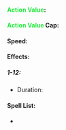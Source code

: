 #### <span style="font-weight:bold;color:rgb(33, 235, 60)">Action Value</span>: 

#### <span style="font-weight:bold;color:rgb(33, 235, 60)">Action Value</span> Cap: 
#### Speed: 

#### Effects:
##### 1-12: 
- Duration:

#### Spell List: 
- 